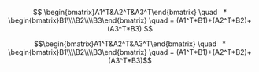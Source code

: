 $$
\begin{bmatrix}A1^T&A2^T&A3^T\end{bmatrix}   \quad    * 
\begin{bmatrix}B1\\\\B2\\\\B3\end{bmatrix} \quad = (A1^T*B1)+(A2^T*B2)+(A3^T*B3)
$$

$$\begin{bmatrix}A1^T&A2^T&A3^T\end{bmatrix}   \quad    * 
\begin{bmatrix}B1\\\\B2\\\\B3\end{bmatrix} \quad = (A1^T*B1)+(A2^T*B2)+(A3^T*B3)$$
